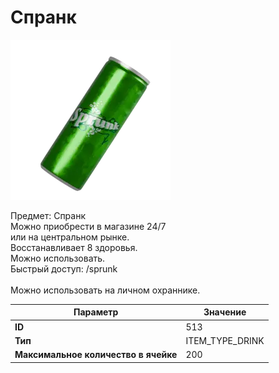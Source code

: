 # Спранк

![Item Image](../img/513.webp?raw=true)

Предмет: Спранк<br>Можно приобрести в магазине 24/7<br>или на центральном рынке.<br>Восстанавливает 8 здоровья.<br>Можно использовать.<br>Быстрый доступ: /sprunk<br><br>Можно использовать на личном охраннике.


| Параметр | Значение |
|----------|----------|
| **ID** | 513 |
| **Тип** | ITEM_TYPE_DRINK |
| **Максимальное количество в ячейке** | 200 |

